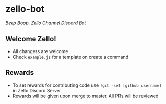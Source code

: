 # zello-bot
*Beep Boop. Zello Channel Discord Bot*

<h2>Welcome Zello!</h2>
<ul>
  <li>All changess are welcome </li>
  <li>Check <code>example.js</code> for a template on create a command </li>
</ul>
<h2>Rewards</h2>
<ul>
  <li>To set rewards for contributing code use <code>!git -set [github username]</code> in Zello Discord Server </li>
  <li>Rewards will be given upon merge to master. All PRs will be reviewed </li>
</ul>
